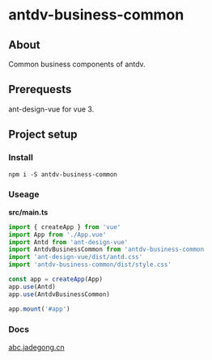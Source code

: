 # antdv-business-common

## About
Common business components of antdv.

## Prerequests

ant-design-vue for vue 3.

## Project setup

### Install
```
npm i -S antdv-business-common
```

### Useage
**src/main.ts**
```typescript
import { createApp } from 'vue'
import App from './App.vue'
import Antd from 'ant-design-vue'
import AntdvBusinessCommon from 'antdv-business-common
import 'ant-design-vue/dist/antd.css'
import 'antdv-business-common/dist/style.css'

const app = createApp(App)
app.use(Antd)
app.use(AntdvBusinessCommon)

app.mount('#app')
```

### Docs
[abc.jadegong.cn](http://abc.jadegong.cn)
